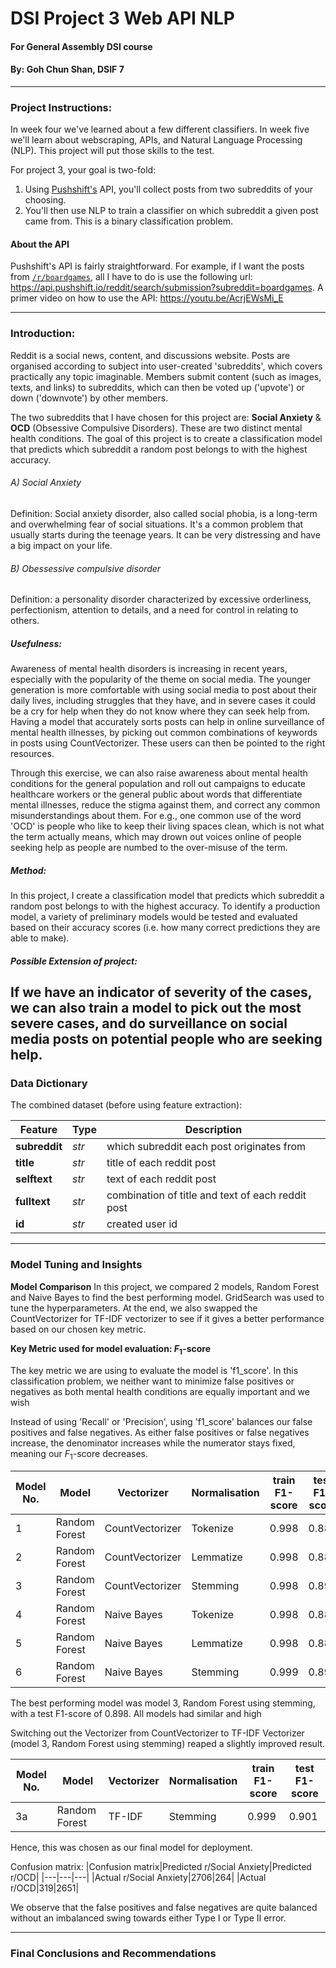 # DSI Project 3 Web API NLP

#### For General Assembly DSI course
#### By: Goh Chun Shan, DSIF 7

---
### Project Instructions:

In week four we've learned about a few different classifiers. In week five we'll learn about webscraping, APIs, and Natural Language Processing (NLP). This project will put those skills to the test.

For project 3, your goal is two-fold:
1. Using [Pushshift's](https://github.com/pushshift/api) API, you'll collect posts from two subreddits of your choosing.
2. You'll then use NLP to train a classifier on which subreddit a given post came from. This is a binary classification problem.

#### About the API

Pushshift's API is fairly straightforward. For example, if I want the posts from [`/r/boardgames`](https://www.reddit.com/r/boardgames), all I have to do is use the following url: https://api.pushshift.io/reddit/search/submission?subreddit=boardgames. A primer video on how to use the API: https://youtu.be/AcrjEWsMi_E

---
### Introduction:

Reddit is a social news, content, and discussions website. Posts are organised according to subject into user-created 'subreddits', which covers practically any topic imaginable. Members submit content (such as images, texts, and links) to subreddits, which can then be voted up ('upvote') or down ('downvote') by other members.

The two subreddits that I have chosen for this project are: **Social Anxiety** & **OCD** (Obsessive Compulsive Disorders). These are two distinct mental health conditions. The goal of this project is to create a classification model that predicts which subreddit a random post belongs to with the highest accuracy.

###### A) Social Anxiety
Definition: Social anxiety disorder, also called social phobia, is a long-term and overwhelming fear of social situations. It's a common problem that usually starts during the teenage years. It can be very distressing and have a big impact on your life.

###### B) Obessessive compulsive disorder
Definition: a personality disorder characterized by excessive orderliness, perfectionism, attention to details, and a need for control in relating to others.

##### Usefulness:
Awareness of mental health disorders is increasing in recent years, especially with the popularity of the theme on social media. The younger generation is more comfortable with using social media to post about their daily lives, including struggles that they have, and in severe cases it could be a cry for help when they do not know where they can seek help from. Having a model that accurately sorts posts can help in online surveillance of mental health illnesses, by picking out common combinations of keywords in posts using CountVectorizer. These users can then be pointed to the right resources.

Through this exercise, we can also raise awareness about mental health conditions for the general population and roll out campaigns to educate healthcare workers or the general public about words that differentiate mental illnesses, reduce the stigma against them, and correct any common misunderstandings about them. For e.g., one common use of the word 'OCD' is  people who like to keep their living spaces clean, which is not what the term actually means, which may drown out voices online of people seeking help as people are numbed to the over-misuse of the term.

##### Method:
In this project, I create a classification model that predicts which subreddit a random post belongs to with the highest accuracy. To identify a production model, a variety of preliminary models would be tested and evaluated based on their accuracy scores (i.e. how many correct predictions they are able to make).

##### Possible Extension of project: 
If we have an indicator of severity of the cases, we can also train a model to pick out the most severe cases, and do surveillance on social media posts on potential people who are seeking help.
----
### Data Dictionary

The combined dataset (before using feature extraction):

|Feature|Type|Description|
|---|---|---|
|**subreddit**|*str*|which subreddit each post originates from| 
|**title**|*str*|title of each reddit post|
|**selftext**|*str*|text of each reddit post|
|**fulltext**|*str*|combination of title and text of each reddit post|
|**id**|*str*|created user id|

---

### Model Tuning and Insights

**Model Comparison**
In this project, we compared 2 models, Random Forest and Naive Bayes to find the best performing model. GridSearch was used to tune the hyperparameters. At the end, we also swapped the CountVectorizer for TF-IDF vectorizer to see if it gives a better performance based on our chosen key metric.

**Key Metric used for model evaluation: $F_1$-score**

The key metric we are using to evaluate the model is 'f1_score'. In this classification problem, we neither want to minimize false positives or negatives as both mental health conditions are equally important and we wish

Instead of using 'Recall' or 'Precision', using 'f1_score' balances our false positives and false negatives. As either false positives or false negatives increase, the denominator increases while the numerator stays fixed, meaning our $F_1$-score decreases.



|Model No.|Model|Vectorizer|Normalisation|train F1-score|test F1-score|
|---|---|---|---|---|---|
|1|Random Forest|CountVectorizer|Tokenize|0.998|0.889|
|2|Random Forest|CountVectorizer|Lemmatize|0.998|0.886|
|3|Random Forest|CountVectorizer|Stemming|0.998|0.898|
|4|Random Forest|Naive Bayes|Tokenize|0.998|0.888|
|5|Random Forest|Naive Bayes|Lemmatize|0.998|0.888|
|6|Random Forest|Naive Bayes|Stemming|0.999|0.897|

The best performing model was model 3, Random Forest using stemming, with a test F1-score of 0.898. All models had similar and high

Switching out the Vectorizer from CountVectorizer to TF-IDF Vectorizer (model 3, Random Forest using stemming) reaped a slightly improved result.

|Model No.|Model|Vectorizer|Normalisation|train F1-score|test F1-score|
|---|---|---|---|---|---|
|3a|Random Forest|TF-IDF|Stemming|0.999|0.901|

Hence, this was chosen as our final model for deployment.

Confusion matrix:
|Confusion matrix|Predicted r/Social Anxiety|Predicted r/OCD|
|---|---|---|
|Actual r/Social Anxiety|2706|264|
|Actual r/OCD|319|2651|

We observe that the false positives and false negatives are quite balanced without an imbalanced swing towards either Type I or Type II error.

---
### Final Conclusions and Recommendations


